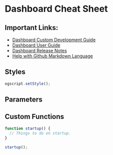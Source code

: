 # Dashboard Cheat Sheet

## Important Links:
- [Dashboard Custom Development Guide](https://documentation.rossvideo.com/files/Manuals/Production%20IT%20Systems/DashBoard/DashBoard_CustomPanel_Development_Guide_(8351DR-007).pdf)
- [Dashboard User Guide](https://documentation.rossvideo.com/files/Manuals/Facility%20Control%20Systems/DashBoard/DashBoard_User_Guide_(8351DR-004).pdf)
- [Dashboard Release Notes](https://documentation.rossvideo.com/files/Release%20Notes/Production%20IT%20Systems/DashBoard/DashBoard_Release_Notes.pdf)
- [Help with Github Markdown Language](https://javascript.plainenglish.io/github-cheat-sheet-860945e17843)

## Styles
```js
ogscript.setStyle();
```

## Parameters

## Custom Functions
```js
function startup() {
  // Things to do on startup.
}

startup();
```
